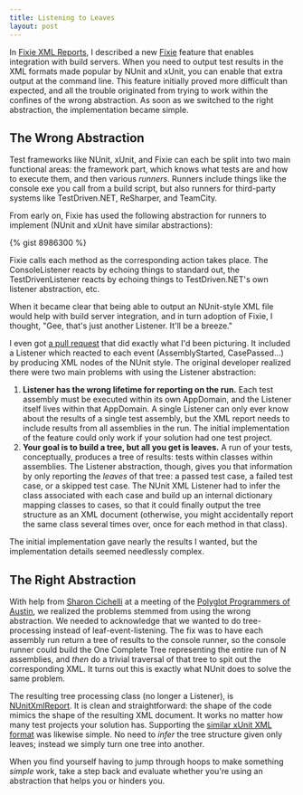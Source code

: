 ```yaml
---
title: Listening to Leaves
layout: post
---
```

In [Fixie XML Reports](https://patrick.lioi.net/2014/01/31/fixie-xml-reports/), I described a new [Fixie](https://github.com/fixie/fixie) feature that enables integration with build servers. When you need to output test results in the XML formats made popular by NUnit and xUnit, you can enable that extra output at the command line. This feature initially proved more difficult than expected, and all the trouble originated from trying to work within the confines of the wrong abstraction. As soon as we switched to the right abstraction, the implementation became simple.

## The Wrong Abstraction

Test frameworks like NUnit, xUnit, and Fixie can each be split into two main functional areas: the framework part, which knows what tests are and how to execute them, and then various _runners_. Runners include things like the console exe you call from a build script, but also runners for third-party systems like TestDriven.NET, ReSharper, and TeamCity.

From early on, Fixie has used the following abstraction for runners to implement (NUnit and xUnit have similar abstractions):

{% gist 8986300 %}

Fixie calls each method as the corresponding action takes place. The ConsoleListener reacts by echoing things to standard out, the TestDrivenListener reacts by echoing things to TestDriven.NET's own listener abstraction, etc.

When it became clear that being able to output an NUnit-style XML file would help with build server integration, and in turn adoption of Fixie, I thought, "Gee, that's just another Listener. It'll be a breeze."

I even got [a pull request](https://github.com/fixie/fixie/commit/08c430fa38bbf811963932553b1f598dd29ec8ef) that did exactly what I'd been picturing. It included a Listener which reacted to each event (AssemblyStarted, CasePassed...) by producing XML nodes of the NUnit style. The original developer realized there were two main problems with using the Listener abstraction:

  1. **Listener has the wrong lifetime for reporting on the run.** Each test assembly must be executed within its own AppDomain, and the Listener itself lives within that AppDomain. A single Listener can only ever know about the results of a single test assembly, but the XML report needs to include results from all assemblies in the run. The initial implementation of the feature could only work if your solution had one test project.
  2. **Your goal is to build a tree, but all you get is leaves.** A run of your tests, conceptually, produces a tree of results: tests within classes within assemblies. The Listener abstraction, though, gives you that information by only reporting the _leaves_ of that tree: a passed test case, a failed test case, or a skipped test case. The NUnit XML Listener had to infer the class associated with each case and build up an internal dictionary mapping classes to cases, so that it could finally output the tree structure as an XML document (otherwise, you might accidentally report the same class several times over, once for each method in that class).

The initial implementation gave nearly the results I wanted, but the implementation details seemed needlessly complex.

## The Right Abstraction

With help from [Sharon Cichelli](https://lostechies.com/sharoncichelli/) at a meeting of the [Polyglot Programmers of Austin](http://austin.polyglotprogrammers.org/), we realized the problems stemmed from using the wrong abstraction. We needed to acknowledge that we wanted to do tree-processing instead of leaf-event-listening. The fix was to have each assembly run return a tree of results to the console runner, so the console runner could build the One Complete Tree representing the entire run of N assemblies, and _then_ do a trivial traversal of that tree to spit out the corresponding XML. It turns out this is exactly what NUnit does to solve the same problem.

The resulting tree processing class (no longer a Listener), is [NUnitXmlReport](https://github.com/fixie/fixie/blob/d7c712a5286772dc3829a74080fbb1e969b45546/src/Fixie/Reports/NUnitXmlReport.cs). It is clean and straightforward: the shape of the code mimics the shape of the resulting XML document. It works no matter how many test projects your solution has. Supporting the [similar xUnit XML format](https://github.com/fixie/fixie/blob/d7c712a5286772dc3829a74080fbb1e969b45546/src/Fixie/Reports/XUnitXmlReport.cs) was likewise simple. No need to _infer_ the tree structure given only leaves; instead we simply turn one tree into another.

When you find yourself having to jump through hoops to make something _simple_ work, take a step back and evaluate whether you're using an abstraction that helps you or hinders you.